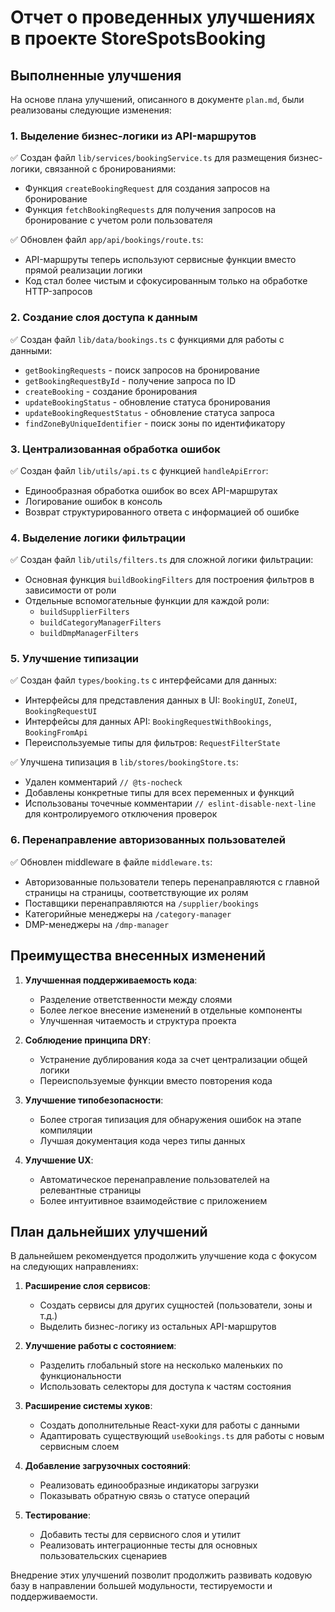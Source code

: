 # Отчет о проведенных улучшениях в проекте StoreSpotsBooking

## Выполненные улучшения

На основе плана улучшений, описанного в документе `plan.md`, были реализованы следующие изменения:

### 1. Выделение бизнес-логики из API-маршрутов

✅ Создан файл `lib/services/bookingService.ts` для размещения бизнес-логики, связанной с бронированиями:
- Функция `createBookingRequest` для создания запросов на бронирование
- Функция `fetchBookingRequests` для получения запросов на бронирование с учетом роли пользователя

✅ Обновлен файл `app/api/bookings/route.ts`:
- API-маршруты теперь используют сервисные функции вместо прямой реализации логики
- Код стал более чистым и сфокусированным только на обработке HTTP-запросов

### 2. Создание слоя доступа к данным

✅ Создан файл `lib/data/bookings.ts` с функциями для работы с данными:
- `getBookingRequests` - поиск запросов на бронирование
- `getBookingRequestById` - получение запроса по ID
- `createBooking` - создание бронирования 
- `updateBookingStatus` - обновление статуса бронирования
- `updateBookingRequestStatus` - обновление статуса запроса
- `findZoneByUniqueIdentifier` - поиск зоны по идентификатору

### 3. Централизованная обработка ошибок

✅ Создан файл `lib/utils/api.ts` с функцией `handleApiError`:
- Единообразная обработка ошибок во всех API-маршрутах
- Логирование ошибок в консоль
- Возврат структурированного ответа с информацией об ошибке

### 4. Выделение логики фильтрации

✅ Создан файл `lib/utils/filters.ts` для сложной логики фильтрации:
- Основная функция `buildBookingFilters` для построения фильтров в зависимости от роли
- Отдельные вспомогательные функции для каждой роли:
  - `buildSupplierFilters`
  - `buildCategoryManagerFilters`
  - `buildDmpManagerFilters`

### 5. Улучшение типизации

✅ Создан файл `types/booking.ts` с интерфейсами для данных:
- Интерфейсы для представления данных в UI: `BookingUI`, `ZoneUI`, `BookingRequestUI`
- Интерфейсы для данных API: `BookingRequestWithBookings`, `BookingFromApi`
- Переиспользуемые типы для фильтров: `RequestFilterState`

✅ Улучшена типизация в `lib/stores/bookingStore.ts`:
- Удален комментарий `// @ts-nocheck`
- Добавлены конкретные типы для всех переменных и функций
- Использованы точечные комментарии `// eslint-disable-next-line` для контролируемого отключения проверок

### 6. Перенаправление авторизованных пользователей

✅ Обновлен middleware в файле `middleware.ts`:
- Авторизованные пользователи теперь перенаправляются с главной страницы на страницы, соответствующие их ролям
- Поставщики перенаправляются на `/supplier/bookings`
- Категорийные менеджеры на `/category-manager`
- DMP-менеджеры на `/dmp-manager`

## Преимущества внесенных изменений

1. **Улучшенная поддерживаемость кода**:
   - Разделение ответственности между слоями
   - Более легкое внесение изменений в отдельные компоненты
   - Улучшенная читаемость и структура проекта

2. **Соблюдение принципа DRY**:
   - Устранение дублирования кода за счет централизации общей логики
   - Переиспользуемые функции вместо повторения кода

3. **Улучшение типобезопасности**:
   - Более строгая типизация для обнаружения ошибок на этапе компиляции
   - Лучшая документация кода через типы данных

4. **Улучшение UX**:
   - Автоматическое перенаправление пользователей на релевантные страницы
   - Более интуитивное взаимодействие с приложением

## План дальнейших улучшений

В дальнейшем рекомендуется продолжить улучшение кода с фокусом на следующих направлениях:

1. **Расширение слоя сервисов**:
   - Создать сервисы для других сущностей (пользователи, зоны и т.д.)
   - Выделить бизнес-логику из остальных API-маршрутов

2. **Улучшение работы с состоянием**:
   - Разделить глобальный store на несколько маленьких по функциональности
   - Использовать селекторы для доступа к частям состояния

3. **Расширение системы хуков**:
   - Создать дополнительные React-хуки для работы с данными
   - Адаптировать существующий `useBookings.ts` для работы с новым сервисным слоем

4. **Добавление загрузочных состояний**:
   - Реализовать единообразные индикаторы загрузки
   - Показывать обратную связь о статусе операций

5. **Тестирование**:
   - Добавить тесты для сервисного слоя и утилит
   - Реализовать интеграционные тесты для основных пользовательских сценариев

Внедрение этих улучшений позволит продолжить развивать кодовую базу в направлении большей модульности, тестируемости и поддерживаемости.